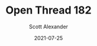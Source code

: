 ---
layout: podcast
title: "Open Thread 182"
author: Scott Alexander
description: https://astralcodexten.substack.com/p/open-thread-182
date: 2021-07-25
length: 503523
duration: 126
guid: open-thread-182
---